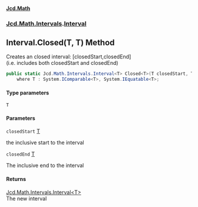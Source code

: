 #### [Jcd.Math](index.md 'index')
### [Jcd.Math.Intervals](Jcd.Math.Intervals.md 'Jcd.Math.Intervals').[Interval](Jcd.Math.Intervals.Interval.md 'Jcd.Math.Intervals.Interval')

## Interval.Closed<T>(T, T) Method

Creates an closed interval: [closedStart,closedEnd]  
(i.e. includes both closedStart and closedEnd)

```csharp
public static Jcd.Math.Intervals.Interval<T> Closed<T>(T closedStart, T closedEnd)
    where T : System.IComparable<T>, System.IEquatable<T>;
```
#### Type parameters

<a name='Jcd.Math.Intervals.Interval.Closed_T_(T,T).T'></a>

`T`
#### Parameters

<a name='Jcd.Math.Intervals.Interval.Closed_T_(T,T).closedStart'></a>

`closedStart` [T](Jcd.Math.Intervals.Interval.Closed_T_(T,T).md#Jcd.Math.Intervals.Interval.Closed_T_(T,T).T 'Jcd.Math.Intervals.Interval.Closed<T>(T, T).T')

the inclusive start to the interval

<a name='Jcd.Math.Intervals.Interval.Closed_T_(T,T).closedEnd'></a>

`closedEnd` [T](Jcd.Math.Intervals.Interval.Closed_T_(T,T).md#Jcd.Math.Intervals.Interval.Closed_T_(T,T).T 'Jcd.Math.Intervals.Interval.Closed<T>(T, T).T')

The inclusive end to the interval

#### Returns
[Jcd.Math.Intervals.Interval&lt;](Jcd.Math.Intervals.Interval_T_.md 'Jcd.Math.Intervals.Interval<T>')[T](Jcd.Math.Intervals.Interval.Closed_T_(T,T).md#Jcd.Math.Intervals.Interval.Closed_T_(T,T).T 'Jcd.Math.Intervals.Interval.Closed<T>(T, T).T')[&gt;](Jcd.Math.Intervals.Interval_T_.md 'Jcd.Math.Intervals.Interval<T>')  
The new interval